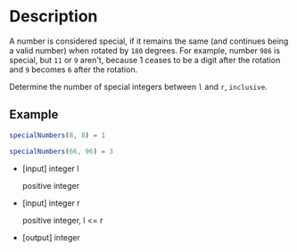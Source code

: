 # Description

A number is considered special, if it remains the same (and continues being a valid number) when rotated by `180` degrees. For example, number `986` is special, but `11` or `9` aren't, because 1 ceases to be a digit after the rotation and `9` becomes `6` after the rotation.

Determine the number of special integers between `l` and `r`, `inclusive`.

## Example

```javascript
specialNumbers(8, 8) = 1
```

```javascript
specialNumbers(66, 96) = 3
```

-   [input] integer l

      positive integer

-   [input] integer r

      positive integer, l \<= r

-   [output] integer
